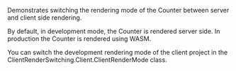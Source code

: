 Demonstrates switching the rendering mode of the Counter between server and client side rendering.

By default, in development mode, the Counter is rendered server side. In production the Counter is rendered using WASM.

You can switch the development rendering mode of the client project in the ClientRenderSwitching.Client.ClientRenderMode class.
